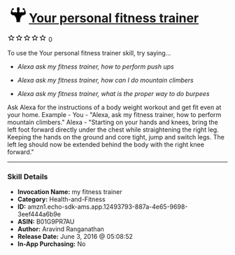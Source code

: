 # &nbsp;<img src="skill_icon" alt="Your personal fitness trainer icon" width="36"> [Your personal fitness trainer](http://alexa.amazon.com/#skills/amzn1.echo-sdk-ams.app.12493793-887a-4e65-9698-3eef444a6b9e)
![0 stars](../../images/ic_star_border_black_18dp_1x.png)![0 stars](../../images/ic_star_border_black_18dp_1x.png)![0 stars](../../images/ic_star_border_black_18dp_1x.png)![0 stars](../../images/ic_star_border_black_18dp_1x.png)![0 stars](../../images/ic_star_border_black_18dp_1x.png) 0

To use the Your personal fitness trainer skill, try saying...

* *Alexa ask my fitness trainer, how to perform push ups*

* *Alexa ask my fitness trainer, how can I do mountain climbers*

* *Alexa ask my fitness trainer, what is the proper way to do burpees*

Ask Alexa for the instructions of a body weight workout and get fit even at your home.
Example - 
You - "Alexa, ask my fitness trainer, how to perform mountain climbers."
Alexa - "Starting on your hands and knees, bring the left foot forward directly under the chest while straightening the right leg. Keeping the hands on the ground and core tight, jump and switch legs. The left leg should now be extended behind the body with the right knee forward."

***

### Skill Details

* **Invocation Name:** my fitness trainer
* **Category:** Health-and-Fitness
* **ID:** amzn1.echo-sdk-ams.app.12493793-887a-4e65-9698-3eef444a6b9e
* **ASIN:** B01G9PR7AU
* **Author:** Aravind Ranganathan
* **Release Date:** June 3, 2016 @ 05:08:52
* **In-App Purchasing:** No
